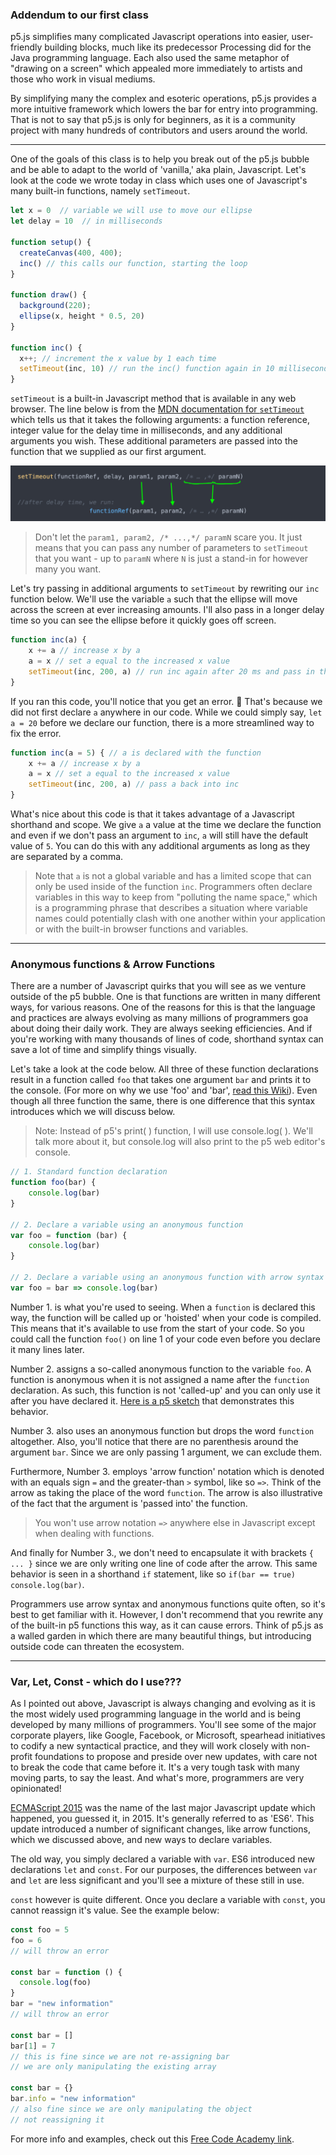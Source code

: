 ### Addendum to our first class

p5.js simplifies many complicated Javascript operations into easier, user-friendly building blocks, much like its predecessor Processing did for the Java programming language. Each also used the same metaphor of "drawing on a screen" which appealed more immediately to artists and those who work in visual mediums.  

By simplifying many the complex and esoteric operations, p5.js provides a more intuitive framework which lowers the bar for entry into programming.  That is not to say that p5.js is only for beginners, as it is a community project with many hundreds of contributors and users around the world.

*** 

One of the goals of this class is to help you break out of the p5.js bubble and be able to adapt to the world of 'vanilla,' aka plain, Javascript.  Let's look at the code we wrote today in class which uses one of Javascript's many built-in functions, namely `setTimeout`.

```js
let x = 0  // variable we will use to move our ellipse
let delay = 10  // in milliseconds

function setup() {
  createCanvas(400, 400);
  inc() // this calls our function, starting the loop
}

function draw() {
  background(220);
  ellipse(x, height * 0.5, 20)
}

function inc() {  
  x++; // increment the x value by 1 each time
  setTimeout(inc, 10) // run the inc() function again in 10 milliseconds
}
```

`setTimeout` is a built-in Javascript method that is available in any web browser.  The line below is from the [MDN documentation for `setTimeout`](https://developer.mozilla.org/en-US/docs/Web/API/setTimeout) which tells us that it takes the following arguments: a function reference, integer value for the delay time in milliseconds, and any additional arguments you wish. These additional parameters are passed into the function that we supplied as our first argument. 

![After functionRef and delay, setTimeout passes the remaining parameters to the functionRef](../images/setTimeout-additional-arguments.jpg)  

>Don't let the `param1, param2, /* ...,*/ paramN` scare you. It just means that you can pass any number of parameters to `setTimeout` that you want - up to `paramN` where `N` is just a stand-in for however many you want.  

Let's try passing in additional arguments to `setTimeout` by rewriting our `inc` function below.  We'll use the variable `a` such that the ellipse will move across the screen at ever increasing amounts.  I'll also pass in a longer delay time so you can see the ellipse before it quickly goes off screen.

```js
function inc(a) {
    x += a // increase x by a
    a = x // set a equal to the increased x value
    setTimeout(inc, 200, a) // run inc again after 20 ms and pass in the additional argument a, essentially inc(a)
}
```
If you ran this code, you'll notice that you get an error. 👾 That's because we did not first declare `a` anywhere in our code.  While we could simply say, `let a = 20` before we declare our function, there is a more streamlined way to fix the error.

```js
function inc(a = 5) { // a is declared with the function
    x += a // increase x by a
    a = x // set a equal to the increased x value
    setTimeout(inc, 200, a) // pass a back into inc
}
```

What's nice about this code is that it takes advantage of a Javascript shorthand and scope.  We give `a` a value at the time we declare the function and even if we don't pass an argument to `inc`, `a` will still have the default value of `5`. You can do this with any additional arguments as long as they are separated by a comma.

 > Note that `a` is not a global variable and has a limited scope that can only be used inside of the function `inc`.  Programmers often declare variables in this way to keep from "polluting the name space," which is a programming phrase that describes a situation where variable names could potentially clash with one another within your application or with the built-in browser functions and variables.

***

### Anonymous functions & Arrow Functions

There are a number of Javascript quirks that you will see as we venture outside of the p5 bubble.  One is that functions are written in many different ways, for various reasons.  One of the reasons for this is that the language and practices are always evolving as many millions of programmers goa about doing their daily work.  They are always seeking efficiencies.  And if you're working with many thousands of lines of code, shorthand syntax can save a lot of time and simplify things visually.

Let's take a look at the code below.  All three of these function declarations result in a function called `foo` that takes one argument `bar` and prints it to the console. (For more on why we use 'foo' and 'bar', [read this Wiki](https://en.wikipedia.org/wiki/Foobar)). Even though all three function the same, there is one difference that this syntax introduces which we will discuss below.

> Note: Instead of p5's print( ) function, I will use console.log( ).  We'll talk more about it, but console.log will also print to the p5 web editor's console.

```js
// 1. Standard function declaration 
function foo(bar) {
    console.log(bar)
}

// 2. Declare a variable using an anonymous function
var foo = function (bar) {
    console.log(bar)
}

// 2. Declare a variable using an anonymous function with arrow syntax
var foo = bar => console.log(bar)
```

Number 1. is what you're used to seeing.  When a `function` is declared this way, the function will be called up or 'hoisted' when your code is compiled. This means that it's available to use from the start of your code.  So you could call the function `foo()` on line 1 of your code even before you declare it many lines later.  

Number 2. assigns a so-called anonymous function to the variable `foo`.  A function is anonymous when it is not assigned a name after the `function` declaration.  As such, this function is not 'called-up' and you can only use it after you have declared it.  [Here is a p5 sketch](https://editor.p5js.org/rostaccoli/sketches/H-_uQaQ5L) that demonstrates this behavior.

Number 3. also uses an anonymous function but drops the word `function` altogether.  Also, you'll notice that there are no parenthesis around the argument `bar`.  Since we are only passing 1 argument, we can exclude them.

Furthermore, Number 3. employs 'arrow function' notation which is denoted with an equals sign `=` and the greater-than `>` symbol, like so `=>`.  Think of the arrow as taking the place of the word `function`.  The arrow is also illustrative of the fact that the argument is 'passed into' the function.

>You won't use arrow notation `=>` anywhere else in Javascript except when dealing with functions.  

And finally for Number 3., we don't need to encapsulate it with brackets `{ ... }` since we are only writing one line of code after the arrow. This same behavior is seen in a shorthand `if` statement, like so `if(bar == true) console.log(bar)`.

Programmers use arrow syntax and anonymous functions quite often, so it's best to get familiar with it.  However, I don't recommend that you rewrite any of the built-in p5 functions this way, as it can cause errors.  Think of p5.js as a walled garden in which there are many beautiful things, but introducing outside code can threaten the ecosystem.  

*** 

### Var, Let, Const - which do I use???

As I pointed out above, Javascript is always changing and evolving as it is the most widely used programming language in the world and is being developed by many millions of programmers.  You'll see some of the major corporate players, like Google, Facebook, or Microsoft, spearhead initiatives to codify a new syntactical practice, and they will work closely with non-profit foundations to propose and preside over new updates, with care not to break the code that came before it.  It's a very tough task with many moving parts, to say the least.  And what's more, programmers are very opinionated!

[ECMAScript 2015](https://www.w3schools.com/JS/js_es6.asp) was the name of the last major Javascript update which happened, you guessed it, in 2015.  It's generally referred to as 'ES6'.  This update introduced a number of significant changes, like arrow functions, which we discussed above, and new ways to declare variables.

The old way, you simply declared a variable with `var`.  ES6 introduced new declarations `let` and `const`.  For our purposes, the differences between `var` and `let` are less significant and you'll see a mixture of these still in use.  

`const` however is quite different.  Once you declare a variable with `const`, you cannot reassign it's value.  See the example below:

```js
const foo = 5
foo = 6  
// will throw an error

const bar = function () {
  console.log(foo)
}
bar = "new information"  
// will throw an error

const bar = []
bar[1] = 7
// this is fine since we are not re-assigning bar
// we are only manipulating the existing array

const bar = {}
bar.info = "new information"
// also fine since we are only manipulating the object
// not reassigning it
```

For more info and examples, check out this [Free Code Academy link](https://www.freecodecamp.org/news/var-let-and-const-whats-the-difference/).


